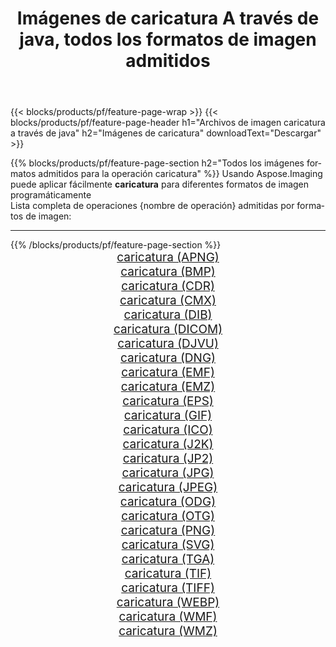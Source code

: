 ﻿---
title: Imágenes de caricatura A través de java, todos los formatos de imagen admitidos 
weight: 3920
url: /es/java/cartoonify 
lang: es
langdirlevel: 2
locales: zh-hans,ja,it,ru,de,es,fr,nl,id,lt,pl,pt,vi,tr,ko,zh-hant,ar,hi,th,sv,cs,uk,he
description: Usando Aspose.Imaging puede fácilmente caricatura imágenes a través de java
---

{{< blocks/products/pf/feature-page-wrap >}}
{{< blocks/products/pf/feature-page-header h1="Archivos de imagen caricatura a través de java" h2="Imágenes de caricatura" downloadText="Descargar" >}}


{{% blocks/products/pf/feature-page-section  h2="Todos los imágenes formatos admitidos para la operación caricatura" %}}
Usando Aspose.Imaging puede aplicar fácilmente **caricatura** para diferentes formatos de imagen programáticamente
<br/>
Lista completa de operaciones {nombre de operación} admitidas por formatos de imagen:
<hr/>
{{% /blocks/products/pf/feature-page-section %}}
<div class="container-fluid productfamilypage bg-gray">
    <div class="convertypes bg-gray agp-content section">
        <div class="container">
		<div class="row other-converters" style="gap: 10px;font-size: 19px;text-align:center;">
		    <div class='col-md-2 other-converter remove-lp remove-rp'><a href="/imaging/es/java/cartoonify/apng" style="padding:15px;">caricatura (APNG)</a></div><div class='col-md-2 other-converter remove-lp remove-rp'><a href="/imaging/es/java/cartoonify/bmp" style="padding:15px;">caricatura (BMP)</a></div><div class='col-md-2 other-converter remove-lp remove-rp'><a href="/imaging/es/java/cartoonify/cdr" style="padding:15px;">caricatura (CDR)</a></div><div class='col-md-2 other-converter remove-lp remove-rp'><a href="/imaging/es/java/cartoonify/cmx" style="padding:15px;">caricatura (CMX)</a></div><div class='col-md-2 other-converter remove-lp remove-rp'><a href="/imaging/es/java/cartoonify/dib" style="padding:15px;">caricatura (DIB)</a></div><div class='col-md-2 other-converter remove-lp remove-rp'><a href="/imaging/es/java/cartoonify/dicom" style="padding:15px;">caricatura (DICOM)</a></div><div class='col-md-2 other-converter remove-lp remove-rp'><a href="/imaging/es/java/cartoonify/djvu" style="padding:15px;">caricatura (DJVU)</a></div><div class='col-md-2 other-converter remove-lp remove-rp'><a href="/imaging/es/java/cartoonify/dng" style="padding:15px;">caricatura (DNG)</a></div><div class='col-md-2 other-converter remove-lp remove-rp'><a href="/imaging/es/java/cartoonify/emf" style="padding:15px;">caricatura (EMF)</a></div><div class='col-md-2 other-converter remove-lp remove-rp'><a href="/imaging/es/java/cartoonify/emz" style="padding:15px;">caricatura (EMZ)</a></div><div class='col-md-2 other-converter remove-lp remove-rp'><a href="/imaging/es/java/cartoonify/eps" style="padding:15px;">caricatura (EPS)</a></div><div class='col-md-2 other-converter remove-lp remove-rp'><a href="/imaging/es/java/cartoonify/gif" style="padding:15px;">caricatura (GIF)</a></div><div class='col-md-2 other-converter remove-lp remove-rp'><a href="/imaging/es/java/cartoonify/ico" style="padding:15px;">caricatura (ICO)</a></div><div class='col-md-2 other-converter remove-lp remove-rp'><a href="/imaging/es/java/cartoonify/j2k" style="padding:15px;">caricatura (J2K)</a></div><div class='col-md-2 other-converter remove-lp remove-rp'><a href="/imaging/es/java/cartoonify/jp2" style="padding:15px;">caricatura (JP2)</a></div><div class='col-md-2 other-converter remove-lp remove-rp'><a href="/imaging/es/java/cartoonify/jpg" style="padding:15px;">caricatura (JPG)</a></div><div class='col-md-2 other-converter remove-lp remove-rp'><a href="/imaging/es/java/cartoonify/jpeg" style="padding:15px;">caricatura (JPEG)</a></div><div class='col-md-2 other-converter remove-lp remove-rp'><a href="/imaging/es/java/cartoonify/odg" style="padding:15px;">caricatura (ODG)</a></div><div class='col-md-2 other-converter remove-lp remove-rp'><a href="/imaging/es/java/cartoonify/otg" style="padding:15px;">caricatura (OTG)</a></div><div class='col-md-2 other-converter remove-lp remove-rp'><a href="/imaging/es/java/cartoonify/png" style="padding:15px;">caricatura (PNG)</a></div><div class='col-md-2 other-converter remove-lp remove-rp'><a href="/imaging/es/java/cartoonify/svg" style="padding:15px;">caricatura (SVG)</a></div><div class='col-md-2 other-converter remove-lp remove-rp'><a href="/imaging/es/java/cartoonify/tga" style="padding:15px;">caricatura (TGA)</a></div><div class='col-md-2 other-converter remove-lp remove-rp'><a href="/imaging/es/java/cartoonify/tif" style="padding:15px;">caricatura (TIF)</a></div><div class='col-md-2 other-converter remove-lp remove-rp'><a href="/imaging/es/java/cartoonify/tiff" style="padding:15px;">caricatura (TIFF)</a></div><div class='col-md-2 other-converter remove-lp remove-rp'><a href="/imaging/es/java/cartoonify/webp" style="padding:15px;">caricatura (WEBP)</a></div><div class='col-md-2 other-converter remove-lp remove-rp'><a href="/imaging/es/java/cartoonify/wmf" style="padding:15px;">caricatura (WMF)</a></div><div class='col-md-2 other-converter remove-lp remove-rp'><a href="/imaging/es/java/cartoonify/wmz" style="padding:15px;">caricatura (WMZ)</a></div>
                </div>
        </div>
    </div>
</div>
<br/>
